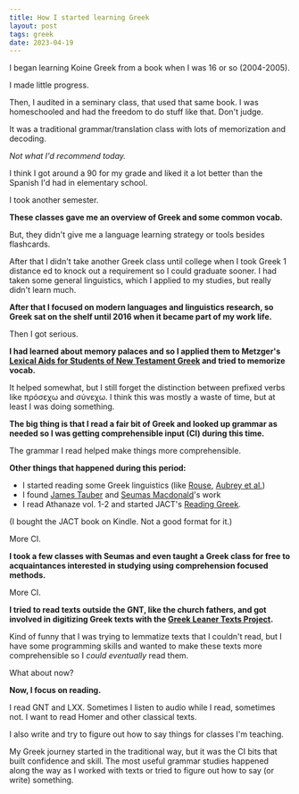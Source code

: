 ```yaml
---
title: How I started learning Greek
layout: post
tags: greek
date: 2023-04-19
---
```


I began learning Koine Greek from a book when I was 16 or so
(2004-2005).

I made little progress.

Then, I audited in a seminary class, that used that same book. I was
homeschooled and had the freedom to do stuff like that. Don\'t judge.

It was a traditional grammar/translation class with lots of memorization
and decoding.

*Not what I\'d recommend today.*

I think I got around a 90 for my grade and liked it a lot better than
the Spanish I\'d had in elementary school.

I took another semester.

**These classes gave me an overview of Greek and some common vocab.**

But, they didn\'t give me a language learning strategy or tools besides
flashcards.

After that I didn\'t take another Greek class until college when I took
Greek 1 distance ed to knock out a requirement so I could graduate
sooner. I had taken some general linguistics, which I applied to my
studies, but really didn\'t learn much.

**After that I focused on modern languages and linguistics research, so
Greek sat on the shelf until 2016 when it became part of my work life.**

Then I got serious.

**I had learned about memory palaces and so I applied them to Metzger\'s
[Lexical Aids for Students of New Testament
Greek](https://www.goodreads.com/en/book/show/682341) and tried to
memorize vocab.**

It helped somewhat, but I still forget the distinction between prefixed
verbs like πρόσεχω and σύνεχω. I think this was mostly a waste of time,
but at least I was doing something.

**The big thing is that I read a fair bit of Greek and looked up grammar
as needed so I was getting comprehensible input (CI) during this time.**

The grammar I read helped make things more comprehensible.

**Other things that happened during this period:**

-   I started reading some Greek linguistics (like [Rouse](https://www.logos.com/product/4599/discourse-grammar-of-the-greek-new-testament-a-practical-introduction-for-teaching-and-exegesis), [Aubrey et al.](https://www.logos.com/product/129137/linguistics-and-biblical-exegesis))
-   I found [James Tauber](https://jktauber.com/) and [Seumas Macdonald](https://thepatrologist.com/)'s work
-   I read Athanaze vol. 1-2 and started JACT\'s [Reading Greek](https://www.amazon.com/Reading-Greek-Association-Classical-Teachers/dp/0521698510).

(I bought the JACT book on Kindle. Not a good format for it.)

More CI.

**I took a few classes with Seumas and even taught a Greek class for
free to acquaintances interested in studying using comprehension focused
methods.**

More CI.

**I tried to read texts outside the GNT, like the church fathers, and
got involved in digitizing Greek texts with the [Greek Leaner Texts
Project](https://greek-learner-texts.org/).**

Kind of funny that I was trying to lemmatize texts that I couldn\'t
read, but I have some programming skills and wanted to make these texts
more comprehensible so I _could eventually_ read them.

What about now?

**Now, I focus on reading.**

I read GNT and LXX. Sometimes I listen to audio while I read, sometimes
not. I want to read Homer and other classical texts.

I also write and try to figure out how to say things for classes I\'m
teaching.

My Greek journey started in the traditional way, but it was the CI bits
that built confidence and skill. The most useful grammar studies
happened along the way as I worked with texts or tried to figure out how
to say (or write) something.
